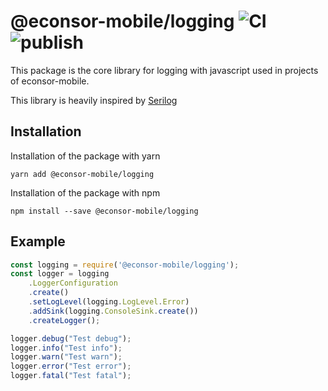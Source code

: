 # @econsor-mobile/logging ![CI](https://github.com/econsor-mobile/logging/workflows/CI/badge.svg) ![publish](https://github.com/econsor-mobile/logging/workflows/publish/badge.svg)
This package is the core library for logging with javascript used in projects of econsor-mobile.

This library is heavily inspired by [Serilog](https://github.com/serilog/serilog)

## Installation
Installation of the package with yarn
```
yarn add @econsor-mobile/logging
```
Installation of the package with npm
```
npm install --save @econsor-mobile/logging
```
## Example
```javascript
const logging = require('@econsor-mobile/logging');
const logger = logging
    .LoggerConfiguration
    .create()
    .setLogLevel(logging.LogLevel.Error)
    .addSink(logging.ConsoleSink.create())
    .createLogger();

logger.debug("Test debug");
logger.info("Test info");
logger.warn("Test warn");
logger.error("Test error");
logger.fatal("Test fatal");
```
